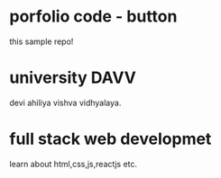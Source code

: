 # porfolio code - button

this sample repo!
# university DAVV

devi ahiliya vishva vidhyalaya.

# full stack web developmet 

learn about html,css,js,reactjs etc.